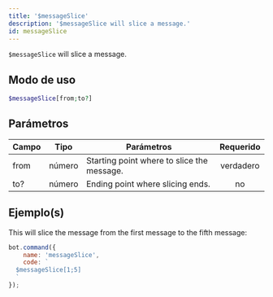 ```yaml
---
title: '$messageSlice'
description: '$messageSlice will slice a message.'
id: messageSlice
---
```


`$messageSlice` will slice a message.

## Modo de uso

```php
$messageSlice[from;to?]
```

## Parámetros

| Campo | Tipo   | Parámetros                                 | Requerido |
| ----- | ------ | ------------------------------------------ |:---------:|
| from  | número | Starting point where to slice the message. | verdadero |
| to?   | número | Ending point where slicing ends.           |    no     |

## Ejemplo(s)

This will slice the message from the first message to the fifth message:

```javascript
bot.command({
    name: 'messageSlice',
    code: `
  $messageSlice[1;5]
  `
});
```

